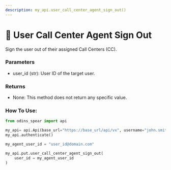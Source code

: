 ```yaml
---
description: my_api.user_call_center_agent_sign_out()
---
```


# 🛑 User Call Center Agent Sign Out

Sign the user out of their assigned Call Centers (CC).

### Parameters&#x20;

* user\_id (str): User ID of the target user.

### Returns

* None: This method does not return any specific value.

### How To Use:

```python
from odins_spear import api

my_api= api.Api(base_url="https://base_url/api/vx", username="john.smith", password="ODIN_INSTANCE_1")
my_api.authenticate()

my_agent_user_id = "user_id@domain.com"

my_api.put.user_call_center_agent_sign_out(
    user_id = my_agent_user_id
)
```
